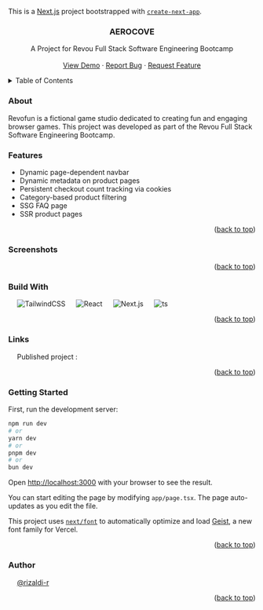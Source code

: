 This is a [Next.js](https://nextjs.org) project bootstrapped with [`create-next-app`](https://nextjs.org/docs/app/api-reference/cli/create-next-app).

<div id="readme-top" align="center">
  <a href="https://github.com/othneildrew/Best-README-Template">
  </a>

  <h3 align="center">AEROCOVE</h3>

  <p align="center">
    A Project for Revou Full Stack Software Engineering Bootcamp
    <br />
    <br />
    <a href="">View Demo</a>
    &middot;
    <a href="https://github.com/revou-fsse-feb25/milestone-3-rizaldi-r/issues/new?labels=bug">Report Bug</a>
    &middot;
    <a href="https://github.com/revou-fsse-feb25/milestone-3-rizaldi-r/issues/new?labels=enhancement">Request Feature</a>
  </p>
</div>

<!-- TABLE OF CONTENTS -->
<details>
  <summary>Table of Contents</summary>
  <ol>
    <li><a href="#about">Description</a></li>
    <li><a href="#features">Features</a></li>
    <li><a href="#screenshots">Screenshots</a></li>
    <li><a href="#stack">Tech Stack</a></li>
    <li><a href="#links">Links</a></li>
    <li><a href="#getting-started">Getting Started</a></li>
    <li><a href="#authors">Author</a></li>
  </ol>
</details>

### About <a id="about"></a>

Revofun is a fictional game studio dedicated to creating fun and engaging browser games. This project was developed as part of the Revou Full Stack Software Engineering Bootcamp.
<br />

### Features <a id="features"></a>

- Dynamic page-dependent navbar
- Dynamic metadata on product pages
- Persistent checkout count tracking via cookies
- Category-based product filtering
- SSG FAQ page
- SSR product pages

<p align="right">(<a href="#readme-top">back to top</a>)</p>

### Screenshots <a id="screenshots"></a>


<p align="right">(<a href="#readme-top">back to top</a>)</p>

### Build With <a id="stack"></a>

&emsp; ![TailwindCSS](https://img.shields.io/badge/Tailwind%20CSS-%2338B2AC.svg?logo=tailwind-css&logoColor=white)
&emsp; ![React](https://img.shields.io/badge/React-%2320232a.svg?logo=react&logoColor=%2361DAFB)
&emsp; ![Next.js](https://img.shields.io/badge/Next.js-black?logo=next.js&logoColor=white)
&emsp; ![ts](https://img.shields.io/badge/TypeScript-007ACC?style=for-the-badge&logo=typescript&logoColor=white)

<p align="right">(<a href="#readme-top">back to top</a>)</p>

### Links <a id="links"></a>
&emsp; Published project : 

<p align="right">(<a href="#readme-top">back to top</a>)</p>

### Getting Started <a id="getting-started"></a>

First, run the development server:

```bash
npm run dev
# or
yarn dev
# or
pnpm dev
# or
bun dev
```

Open [http://localhost:3000](http://localhost:3000) with your browser to see the result.

You can start editing the page by modifying `app/page.tsx`. The page auto-updates as you edit the file.

This project uses [`next/font`](https://nextjs.org/docs/app/building-your-application/optimizing/fonts) to automatically optimize and load [Geist](https://vercel.com/font), a new font family for Vercel.

<p align="right">(<a href="#readme-top">back to top</a>)</p>

### Author <a id="authors"></a>

&emsp; [@rizaldi-r](https://github.com/rizaldi-r)

<p align="right">(<a href="#readme-top">back to top</a>)</p>
